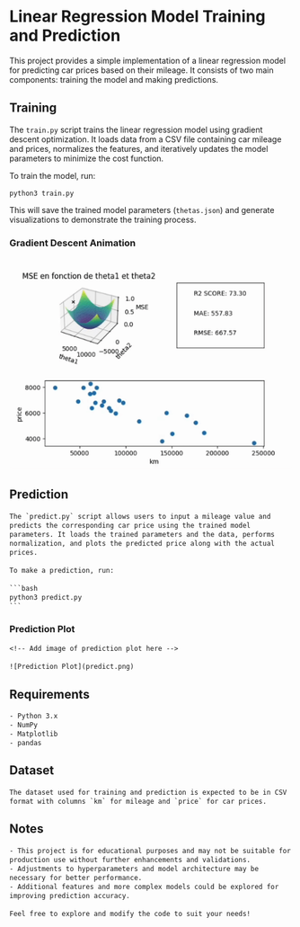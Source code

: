 # Linear Regression Model Training and Prediction

This project provides a simple implementation of a linear regression model for predicting car prices based on their mileage. It consists of two main components: training the model and making predictions.

## Training

The `train.py` script trains the linear regression model using gradient descent optimization. It loads data from a CSV file containing car mileage and prices, normalizes the features, and iteratively updates the model parameters to minimize the cost function.

To train the model, run:

```
python3 train.py
```

This will save the trained model parameters (`thetas.json`) and generate visualizations to demonstrate the training process.

### Gradient Descent Animation
<!-- Add gif of gradient descent animation here -->

![Gradient Descent Animation](train.gif)

## Prediction

	The `predict.py` script allows users to input a mileage value and predicts the corresponding car price using the trained model parameters. It loads the trained parameters and the data, performs normalization, and plots the predicted price along with the actual prices.

	To make a prediction, run:

	```bash
	python3 predict.py
	```

### Prediction Plot
	<!-- Add image of prediction plot here -->

	![Prediction Plot](predict.png)

## Requirements

	- Python 3.x
	- NumPy
	- Matplotlib
	- pandas

## Dataset

	The dataset used for training and prediction is expected to be in CSV format with columns `km` for mileage and `price` for car prices.

## Notes

	- This project is for educational purposes and may not be suitable for production use without further enhancements and validations.
	- Adjustments to hyperparameters and model architecture may be necessary for better performance.
	- Additional features and more complex models could be explored for improving prediction accuracy.

	Feel free to explore and modify the code to suit your needs!
